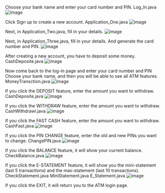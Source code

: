 Choose your bank name and enter your card number and PIN. Log_In.java
![image](https://github.com/GhostMan003/OIBSIP/assets/122271680/b9917403-6a7c-4027-9d61-84f73d26db8e)

Click Sign up to create a new account. Application_One.java
![image](https://github.com/GhostMan003/OIBSIP/assets/122271680/5dd9b5bd-e7f1-4b22-b82c-6cd91f2adc10)

Next, in Application_Two.java, fill in your details.
![image](https://github.com/GhostMan003/OIBSIP/assets/122271680/4f201da2-dc4c-4047-9341-9659d508c47d)

Next, in Application_Three.java, fill in your details. And generate the card number and PIN.
![image](https://github.com/GhostMan003/OIBSIP/assets/122271680/314f4774-3d99-4d34-a056-d46012777e66)

After creating a new account, you have to deposit some money. CashDeposite.java
![image](https://github.com/GhostMan003/OIBSIP/assets/122271680/6f85703e-f553-43d6-b2c9-d6634c9f67c6)

Now come back to the log-in page and enter your card number and PIN Choose your bank name, and then you will be able to see all ATM features. MoneyTransction.java
![image](https://github.com/GhostMan003/OIBSIP/assets/122271680/8a11045b-8dea-4450-9560-daee09d02c95)

If you click the DEPOSIT feature, enter the amount you want to withdraw. CashDeposite.java
![image](https://github.com/GhostMan003/OIBSIP/assets/122271680/6f85703e-f553-43d6-b2c9-d6634c9f67c6)

If you click the WITHDRAW feature, enter the amount you want to withdraw. CashWithdrawl.java
![image](https://github.com/GhostMan003/OIBSIP/assets/122271680/0f9d410f-c043-4f04-b4cf-53bc8ce80491)

If you click the FAST CASH feature, enter the amount you want to withdraw. CashFast.java
![image](https://github.com/GhostMan003/OIBSIP/assets/122271680/2062af8e-16a8-4ea5-b1f8-3cd3f4508f80)

If you click the PIN CHANGE feature, enter the old and new PINs you want to change. ChangePIN.java
![image](https://github.com/GhostMan003/OIBSIP/assets/122271680/fdad0109-162a-4c08-a911-b1861a3a8a4a)

If you click the BALANCE feature, it will show your current balance. CheckBalance.java
![image](https://github.com/GhostMan003/OIBSIP/assets/122271680/54559d0f-6c48-4536-a8a3-86defb47b47b)

If you click the E-STATEMENT feature, it will show you the mini-statement (last 5 transactions) and the max-statement (last 10 transactions). CheckStatement.java MiniStatement.java E_Statement.java
![image](https://github.com/GhostMan003/OIBSIP/assets/122271680/86f50ef5-7472-453e-ba7d-85b87ccb3464)

If you click the EXIT, it will return you to the ATM login page.

